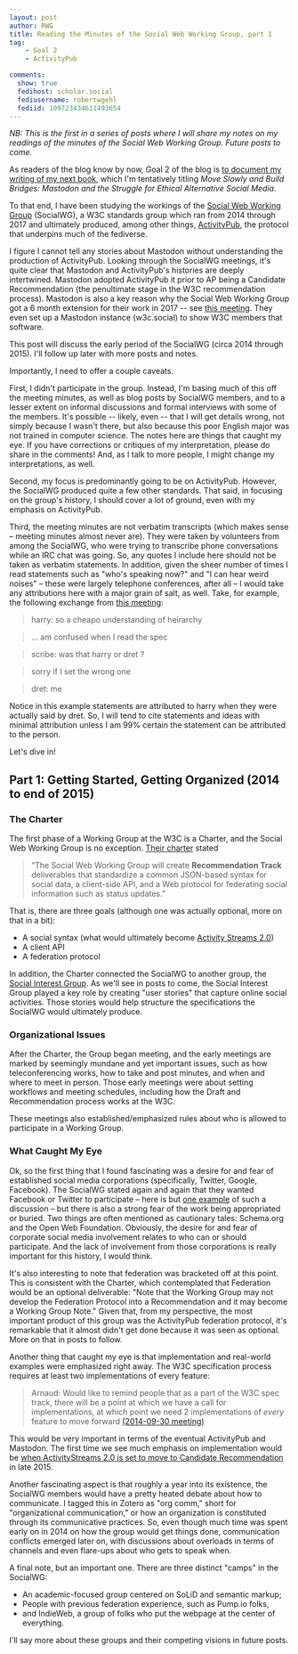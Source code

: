 ```yaml
---
layout: post
author: RWG
title: Reading the Minutes of the Social Web Working Group, part 1
tag:
    - Goal 2
    - ActivityPub

comments: 
  show: true
  fedihost: scholar.social
  fediusername: robertwgehl
  fediid: 109723434611493654
---
```


_NB: This is the first in a series of posts where I will share my notes on my readings of the minutes of the Social Web Working Group. Future posts to come._

As readers of the blog know by now, Goal 2 of the blog is [to document my writing of my next book](/2022/01/06/Goal2.html), which I'm tentatively titling _Move Slowly and Build Bridges: Mastodon and the Struggle for Ethical Alternative Social Media_.

To that end, I have been studying the workings of the [Social Web Working Group](https://www.w3.org/Social/WG) (SocialWG), a W3C standards group which ran from 2014 through 2017 and ultimately produced, among other things, [ActivityPub](https://www.w3.org/TR/activitypub/), the protocol that underpins much of the fediverse.

I figure I cannot tell any stories about Mastodon without understanding the production of ActivityPub. Looking through the SocialWG meetings, it's quite clear that Mastodon and ActivityPub's histories are deeply intertwined. Mastodon adopted ActivityPub it prior to AP being a Candidate Recommendation (the penultimate stage in the W3C recommendation process). Mastodon is also a key reason why the Social Web Working Group got a 6 month extension for their work in 2017 -- see [this meeting](https://www.w3.org/wiki/Socialwg/2017-06-27-minutes). They even set up a Mastodon instance (w3c.social) to show W3C members that software.

This post will discuss the early period of the SocialWG (circa 2014 through 2015). I'll follow up later with more posts and notes.

Importantly, I need to offer a couple caveats.

First, I didn't participate in the group. Instead, I'm basing much of this off the meeting minutes, as well as blog posts by SocialWG members, and to a lesser extent on informal discussions and formal interviews with some of the members. It's possible -- likely, even -- that I will get details wrong, not simply because I wasn't there, but also because this poor English major was not trained in computer science. The notes here are things that caught my eye. If you have corrections or critiques of my interpretation, please do share in the comments! And, as I talk to more people, I might change my interpretations, as well.

Second, my focus is predominantly going to be on ActivityPub. However, the SocialWG produced quite a few other standards. That said, in focusing on the group's history, I should cover a lot of ground, even with my emphasis on ActivityPub.

Third, the meeting minutes are not verbatim transcripts (which makes sense – meeting minutes almost never are). They were taken by volunteers from among the SocialWG, who were trying to transcribe phone conversations while an IRC chat was going. So, any quotes I include here should not be taken as verbatim statements. In addition, given the sheer number of times I read statements such as "who's speaking now?" and "I can hear weird noises" – these were largely telephone conferences, after all – I would take any attributions here with a major grain of salt, as well. Take, for example, the following exchange from [this meeting](https://www.w3.org/wiki/Socialwg/2015-02-17-minutes):
> harry: so a cheapo understanding of heirarchy

> ... am confused when I read the spec

> scribe: was that harry or dret ?

> sorry if I set the wrong one

> dret: me

Notice in this example statements are attributed to harry when they were actually said by dret. So, I will tend to cite statements and ideas with minimal attribution unless I am 99% certain the statement can be attributed to the person.

Let's dive in!

<!-- more -->

## Part 1: Getting Started, Getting Organized (2014 to end of 2015)

### The Charter

The first phase of a Working Group at the W3C is a Charter, and the Social Web Working Group is no exception. [Their charter](https://www.w3.org/2013/socialweb/social-wg-charter.html) stated

> “The Social Web Working Group will create **Recommendation Track** deliverables that standardize a common JSON-based syntax for social data, a client-side API, and a Web protocol for federating social information such as status updates.”

That is, there are three goals (although one was actually optional, more on that in a bit):

* A social syntax (what would ultimately become [Activity Streams 2.0](https://www.w3.org/TR/activitystreams-core/))
* A client API
* A federation protocol

In addition, the Charter connected the SocialWG to another group, the [Social Interest Group](https://www.w3.org/2013/socialweb/social-ig-charter.html). As we'll see in posts to come, the Social Interest Group played a key role by creating "user stories" that capture online social activities. Those stories would help structure the specifications the SocialWG would ultimately produce.

### Organizational Issues

After the Charter, the Group began meeting, and the early meetings are marked by seemingly mundane and yet important issues, such as how teleconferencing works, how to take and post minutes, and when and where to meet in person. Those early meetings were about setting workflows and meeting schedules, including how the Draft and Recommendation process works at the W3C.

These meetings also established/emphasized rules about who is allowed to participate in a Working Group.

### What Caught My Eye

Ok, so the first thing that I found fascinating was a desire for and fear of established social media corporations (specifically, Twitter, Google, Facebook). The SocialWG stated again and again that they wanted Facebook or Twitter to participate – here is but [one example](https://www.w3.org/wiki/Socialwg/2015-09-29-minutes) of such a discussion –  but there is also a strong fear of the work being appropriated or buried. Two things are often mentioned as cautionary tales: Schema.org and the Open Web Foundation. Obviously, the desire for and fear of corporate social media involvement relates to who can or should participate. And the lack of involvement from those corporations is really important for this history, I would think.

It's also interesting to note that federation was bracketed off at this point. This is consistent with the Charter, which contemplated that Federation would be an optional deliverable: "Note that the Working Group may not develop the Federation Protocol into a Recommendation and it may become a Working Group Note." Given that, from my perspective, the most important product of this group was the ActivityPub federation protocol, it's remarkable that it almost didn't get done because it was seen as optional. More on that in posts to follow.

Another thing that caught my eye is that implementation and real-world examples were emphasized right away. The W3C specification process requires at least two implementations of every feature:
> Arnaud: Would like to remind people that as a part of the W3C spec track, there will be a point at which we have a call for implementations, at which point we need 2 implementations of _every_ feature to move forward [(2014-09-30 meeting)](https://www.w3.org/wiki/Socialwg/2014-09-30-minutes)

This would be very important in terms of the eventual ActivityPub and Mastodon. The first time we see much emphasis on implementation would be [when ActivityStreams 2.0 is set to move to Candidate Recommendation](https://www.w3.org/wiki/Socialwg/2015-10-06-minutes) in late 2015.

Another fascinating aspect is that roughly a year into its existence, the SocialWG members would have a pretty heated debate about how to communicate. I tagged this in Zotero as "org comm," short for "organizational communication," or how an organization is constituted through its communicative practices. So, even though much time was spent early on in 2014 on how the group would get things done, communication conflicts emerged later on, with discussions about overloads in terms of channels and even flare-ups about who gets to speak when.

A final note, but an important one. There are three distinct "camps" in the SocialWG:
* An academic-focused group centered on SoLiD and semantic markup;
* People with previous federation experience, such as Pump.io folks,
* and IndieWeb, a group of folks who put the webpage at the center of everything.

I'll say more about these groups and their competing visions in future posts.
